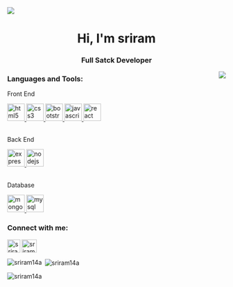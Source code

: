 <img src="https://www.munichre.com/content/dam/munichre/global/images/royalty-free/GettyImages-1194981230.jpg/_jcr_content/renditions/cropped.3_to_1.jpg./cropped.3_to_1.jpg"/>
<h1 align="center">Hi, I'm sriram</h1>
<h3 align="center"> Full Satck Developer</h3>
<img align="right" src="https://media4.giphy.com/media/26ufn24Onjz8w7NxS/200w.gif"/>



<h3 align="left">Languages and Tools:</h3>
<p align="left">
 <p>Front End</p>
<a href="https://www.w3.org/html/" target="_blank" rel="noreferrer"> 
<img src="https://cdn-icons-png.flaticon.com/512/732/732212.png" alt="html5" width="40" height="40"/> </a>
<a href="https://www.w3schools.com/css/" target="_blank" rel="noreferrer">
<img src="https://cdn.iconscout.com/icon/free/png-256/css3-9-1175237.png" alt="css3" width="40" height="40"/> </a> 
 <a href="https://getbootstrap.com" target="_blank" rel="noreferrer"> 
<img src="https://upload.wikimedia.org/wikipedia/commons/thumb/b/b2/Bootstrap_logo.svg/1280px-Bootstrap_logo.svg.png" alt="bootstrap" width="40" height="40"/> </a> 
<a href="https://developer.mozilla.org/en-US/docs/Web/JavaScript" target="_blank" rel="noreferrer"> 
<img src="https://cdn-icons-png.flaticon.com/512/5968/5968292.png" alt="javascript" width="40" height="40"/> </a>
<a href="https://reactjs.org/" target="_blank" rel="noreferrer"> 
<img src="https://upload.wikimedia.org/wikipedia/commons/thumb/a/a7/React-icon.svg/2300px-React-icon.svg.png" alt="react" width="40" height="40"/> </a><br/><br/>
  
  
<p>Back End</p>  
<a href="https://expressjs.com" target="_blank" rel="noreferrer"> 
<img src="https://www.pngfind.com/pngs/m/136-1363736_express-js-icon-png-transparent-png.png" alt="express" width="40" height="40"/> </a>
<a href="https://nodejs.org" target="_blank" rel="noreferrer">
<img src="https://upload.wikimedia.org/wikipedia/commons/thumb/d/d9/Node.js_logo.svg/2560px-Node.js_logo.svg.png" alt="nodejs" width="40" height="40"/> </a> <br/> <br/>
  
<p>Database</p>
 <a href="https://www.mongodb.com/" target="_blank" rel="noreferrer">
 <img src="https://w1.pngwing.com/pngs/711/379/png-transparent-green-grass-mongodb-database-documentoriented-database-dashboard-nosql-bson-javascript-thumbnail.png" alt="mongodb" width="40" height="40"/> </a> 
 <a href="https://www.mysql.com/" target="_blank" rel="noreferrer"> 
   <img src="https://camo.githubusercontent.com/f85f882cb31eeaeee657ec955313015c30378e8f56c3dc2f06933b617a276cfd/68747470733a2f2f77372e706e6777696e672e636f6d2f706e67732f3734372f3739382f706e672d7472616e73706172656e742d6d7973716c2d6c6f676f2d6d7973716c2d64617461626173652d7765622d646576656c6f706d656e742d636f6d70757465722d736f6674776172652d646f6c7068696e2d6d6172696e652d6d616d6d616c2d616e696d616c732d746578742d7468756d626e61696c2e706e67" alt="mysql" width="40" height="40"/> </a> 
 </p>
 
 
 
 <h3 align="left">Connect with me:</h3>
<p align="left">
<a href="https://instagram.com/sriram_daulath" target="blank">
<img align="left" src="https://upload.wikimedia.org/wikipedia/commons/thumb/9/96/Instagram.svg/2048px-Instagram.svg.png" alt="sriram_daulath" height="30" width="30" /></a>
<a href="https://sriramjs07@gmail.com" target="blank"> 
 <img align="center" src="https://upload.wikimedia.org/wikipedia/commons/thumb/7/7e/Gmail_icon_%282020%29.svg/2560px-Gmail_icon_%282020%29.svg.png" alt="sriram_daulath" margin="30" height="30" width="35" /></a>
</p>


<p><img align="left" src="https://github-readme-stats.vercel.app/api/top-langs?username=sriram14a&show_icons=true&locale=en&layout=compact" alt="sriram14a" /></p>

<p>&nbsp;<img align="center" src="https://github-readme-stats.vercel.app/api?username=sriram14a&show_icons=true&locale=en" alt="sriram14a" /></p>

<p><img align="center" src="https://github-readme-streak-stats.herokuapp.com/?user=sriram14a&" alt="sriram14a" /></p>
